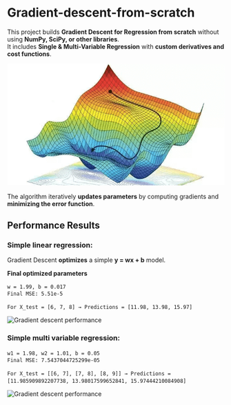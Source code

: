 # Gradient-descent-from-scratch
This project builds **Gradient Descent for Regression from scratch** without using **NumPy, SciPy, or other libraries**.  
It includes **Single & Multi-Variable Regression** with **custom derivatives and cost functions**.

<img src="./assets/grad-descent.png" alt="Gradient descent visualized">

The algorithm iteratively **updates parameters** by computing gradients and **minimizing the error function**.

## **Performance Results**  

### Simple linear regression:

Gradient Descent **optimizes** a simple **y = wx + b** model.

**Final optimized parameters**
```
w = 1.99, b = 0.017
Final MSE: 5.51e-5
```

```For X_test = [6, 7, 8] → Predictions = [11.98, 13.98, 15.97]```

<img src="./assets/simple-linear-regression.png" alt="Gradient descent performance">

### Simple multi variable regression:
```
w1 = 1.98, w2 = 1.01, b = 0.05
Final MSE: 7.5437044725299e-05
```

```For X_test = [[6, 7], [7, 8], [8, 9]] → Predictions = [11.985909892207738, 13.98017599652841, 15.97444210084908]```

<img src="./assets/multi-linear-regression.png" alt="Gradient descent performance">
